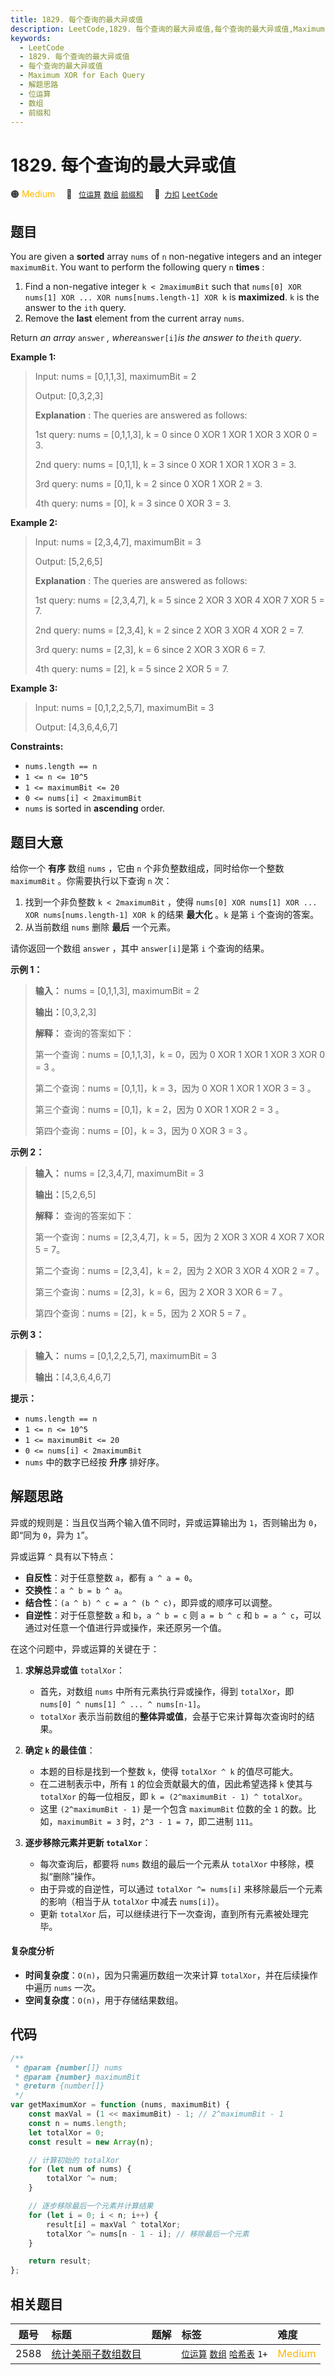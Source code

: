 ```yaml
---
title: 1829. 每个查询的最大异或值
description: LeetCode,1829. 每个查询的最大异或值,每个查询的最大异或值,Maximum XOR for Each Query,解题思路,位运算,数组,前缀和
keywords:
  - LeetCode
  - 1829. 每个查询的最大异或值
  - 每个查询的最大异或值
  - Maximum XOR for Each Query
  - 解题思路
  - 位运算
  - 数组
  - 前缀和
---
```


# 1829. 每个查询的最大异或值

🟠 <font color=#ffb800>Medium</font>&emsp; 🔖&ensp; [`位运算`](/tag/bit-manipulation.md) [`数组`](/tag/array.md) [`前缀和`](/tag/prefix-sum.md)&emsp; 🔗&ensp;[`力扣`](https://leetcode.cn/problems/maximum-xor-for-each-query) [`LeetCode`](https://leetcode.com/problems/maximum-xor-for-each-query)

## 题目

You are given a **sorted** array `nums` of `n` non-negative integers and an
integer `maximumBit`. You want to perform the following query `n` **times** :

1. Find a non-negative integer `k < 2maximumBit` such that `nums[0] XOR nums[1] XOR ... XOR nums[nums.length-1] XOR k` is **maximized**. `k` is the answer to the `ith` query.
2. Remove the **last** element from the current array `nums`.

Return _an array_ `answer` _, where_`answer[i]`_is the answer to the_`ith`
_query_.

**Example 1:**

> Input: nums = [0,1,1,3], maximumBit = 2
>
> Output: [0,3,2,3]
>
> **Explanation** : The queries are answered as follows:
>
> 1st query: nums = [0,1,1,3], k = 0 since 0 XOR 1 XOR 1 XOR 3 XOR 0 = 3.
>
> 2nd query: nums = [0,1,1], k = 3 since 0 XOR 1 XOR 1 XOR 3 = 3.
>
> 3rd query: nums = [0,1], k = 2 since 0 XOR 1 XOR 2 = 3.
>
> 4th query: nums = [0], k = 3 since 0 XOR 3 = 3.

**Example 2:**

> Input: nums = [2,3,4,7], maximumBit = 3
>
> Output: [5,2,6,5]
>
> **Explanation** : The queries are answered as follows:
>
> 1st query: nums = [2,3,4,7], k = 5 since 2 XOR 3 XOR 4 XOR 7 XOR 5 = 7.
>
> 2nd query: nums = [2,3,4], k = 2 since 2 XOR 3 XOR 4 XOR 2 = 7.
>
> 3rd query: nums = [2,3], k = 6 since 2 XOR 3 XOR 6 = 7.
>
> 4th query: nums = [2], k = 5 since 2 XOR 5 = 7.

**Example 3:**

> Input: nums = [0,1,2,2,5,7], maximumBit = 3
>
> Output: [4,3,6,4,6,7]

**Constraints:**

- `nums.length == n`
- `1 <= n <= 10^5`
- `1 <= maximumBit <= 20`
- `0 <= nums[i] < 2maximumBit`
- `nums`​​​ is sorted in **ascending** order.

## 题目大意

给你一个 **有序** 数组 `nums` ，它由 `n` 个非负整数组成，同时给你一个整数 `maximumBit` 。你需要执行以下查询 `n` 次：

1. 找到一个非负整数 `k < 2maximumBit` ，使得 `nums[0] XOR nums[1] XOR ... XOR nums[nums.length-1] XOR k` 的结果 **最大化** 。`k` 是第 `i` 个查询的答案。
2. 从当前数组 `nums` 删除 **最后** 一个元素。

请你返回一个数组 `answer` ，其中 `answer[i]`是第 `i` 个查询的结果。

**示例 1：**

> **输入：** nums = [0,1,1,3], maximumBit = 2
>
> **输出：**[0,3,2,3]
>
> **解释：** 查询的答案如下：
>
> 第一个查询：nums = [0,1,1,3]，k = 0，因为 0 XOR 1 XOR 1 XOR 3 XOR 0 = 3 。
>
> 第二个查询：nums = [0,1,1]，k = 3，因为 0 XOR 1 XOR 1 XOR 3 = 3 。
>
> 第三个查询：nums = [0,1]，k = 2，因为 0 XOR 1 XOR 2 = 3 。
>
> 第四个查询：nums = [0]，k = 3，因为 0 XOR 3 = 3 。

**示例 2：**

> **输入：** nums = [2,3,4,7], maximumBit = 3
>
> **输出：**[5,2,6,5]
>
> **解释：** 查询的答案如下：
>
> 第一个查询：nums = [2,3,4,7]，k = 5，因为 2 XOR 3 XOR 4 XOR 7 XOR 5 = 7。
>
> 第二个查询：nums = [2,3,4]，k = 2，因为 2 XOR 3 XOR 4 XOR 2 = 7 。
>
> 第三个查询：nums = [2,3]，k = 6，因为 2 XOR 3 XOR 6 = 7 。
>
> 第四个查询：nums = [2]，k = 5，因为 2 XOR 5 = 7 。

**示例 3：**

> **输入：** nums = [0,1,2,2,5,7], maximumBit = 3
>
> **输出：**[4,3,6,4,6,7]

**提示：**

- `nums.length == n`
- `1 <= n <= 10^5`
- `1 <= maximumBit <= 20`
- `0 <= nums[i] < 2maximumBit`
- `nums`​​​ 中的数字已经按 **升序** 排好序。

## 解题思路

异或的规则是：当且仅当两个输入值不同时，异或运算输出为 `1`，否则输出为 `0`，即“同为 `0`，异为 `1`”。

异或运算 `^` 具有以下特点：

- **自反性**：对于任意整数 `a`，都有 `a ^ a = 0`。
- **交换性**：`a ^ b = b ^ a`。
- **结合性**：`(a ^ b) ^ c = a ^ (b ^ c)`，即异或的顺序可以调整。
- **自逆性**：对于任意整数 `a` 和 `b`，`a ^ b = c` 则 `a = b ^ c` 和 `b = a ^ c`，可以通过对任意一个值进行异或操作，来还原另一个值。

在这个问题中，异或运算的关键在于：

1. **求解总异或值** `totalXor`：

   - 首先，对数组 `nums` 中所有元素执行异或操作，得到 `totalXor`，即 `nums[0] ^ nums[1] ^ ... ^ nums[n-1]`。
   - `totalXor` 表示当前数组的**整体异或值**，会基于它来计算每次查询时的结果。

2. **确定 `k` 的最佳值**：

   - 本题的目标是找到一个整数 `k`，使得 `totalXor ^ k` 的值尽可能大。
   - 在二进制表示中，所有 `1` 的位会贡献最大的值，因此希望选择 `k` 使其与 `totalXor` 的每一位相反，即 `k = (2^maximumBit - 1) ^ totalXor`。
   - 这里 `(2^maximumBit - 1)` 是一个包含 `maximumBit` 位数的全 `1` 的数。比如，`maximumBit = 3` 时，`2^3 - 1 = 7`，即二进制 `111`。

3. **逐步移除元素并更新 `totalXor`**：

   - 每次查询后，都要将 `nums` 数组的最后一个元素从 `totalXor` 中移除，模拟“删除”操作。
   - 由于异或的自逆性，可以通过 `totalXor ^= nums[i]` 来移除最后一个元素的影响（相当于从 `totalXor` 中减去 `nums[i]`）。
   - 更新 `totalXor` 后，可以继续进行下一次查询，直到所有元素被处理完毕。

#### 复杂度分析

- **时间复杂度**：`O(n)`，因为只需遍历数组一次来计算 `totalXor`，并在后续操作中遍历 `nums` 一次。
- **空间复杂度**：`O(n)`，用于存储结果数组。

## 代码

```javascript
/**
 * @param {number[]} nums
 * @param {number} maximumBit
 * @return {number[]}
 */
var getMaximumXor = function (nums, maximumBit) {
	const maxVal = (1 << maximumBit) - 1; // 2^maximumBit - 1
	const n = nums.length;
	let totalXor = 0;
	const result = new Array(n);

	// 计算初始的 totalXor
	for (let num of nums) {
		totalXor ^= num;
	}

	// 逐步移除最后一个元素并计算结果
	for (let i = 0; i < n; i++) {
		result[i] = maxVal ^ totalXor;
		totalXor ^= nums[n - 1 - i]; // 移除最后一个元素
	}

	return result;
};
```

## 相关题目

<!-- prettier-ignore -->
| 题号 | 标题 | 题解 | 标签 | 难度 |
| :------: | :------ | :------: | :------ | :------ |
| 2588 | [统计美丽子数组数目](https://leetcode.com/problems/count-the-number-of-beautiful-subarrays) |  |  [`位运算`](/tag/bit-manipulation.md) [`数组`](/tag/array.md) [`哈希表`](/tag/hash-table.md) `1+` | <font color=#ffb800>Medium</font> |
